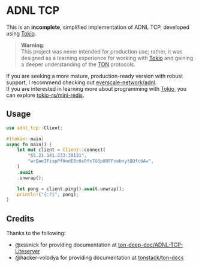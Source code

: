 # ADNL TCP

This is an **incomplete**, simplified implementation of ADNL TCP, developed using [Tokio](https://tokio.rs/).

> **Warning**:  
> This project was never intended for production use; rather, it was designed as a learning experience for working with [Tokio](https://tokio.rs/) and gaining a deeper understanding of the [TON](https://ton.org) protocols.

If you are seeking a more mature, production-ready version with robust support, I recommend checking out [everscale-network/adnl](https://github.com/broxus/everscale-network/tree/master/src/adnl).  
If you are interested in learning more about programming with [Tokio](https://tokio.rs/), you can explore [tokio-rs/mini-redis](https://github.com/tokio-rs/mini-redis).

## Usage

```rust
use adnl_tcp::Client;

#[tokio::main]
async fn main() {
    let mut client = Client::connect(
        "65.21.141.233:30131",
        "wrQaeIFispPfHndEBc0s0fx7GSp8UFFvebnytQQfc6A=",
    )
    .await
    .unwrap();

    let pong = client.ping().await.unwrap();
    println!("{:?}", pong);
}
```

## Credits

Thanks to the following:

- @xssnick for providing documentation at [ton-deep-doc/ADNL-TCP-Liteserver](https://github.com/xssnick/ton-deep-doc/blob/master/ADNL-TCP-Liteserver.md)
- @hacker-volodya for providing documentation at [tonstack/ton-docs](https://github.com/tonstack/ton-docs/tree/main/ADNL)
